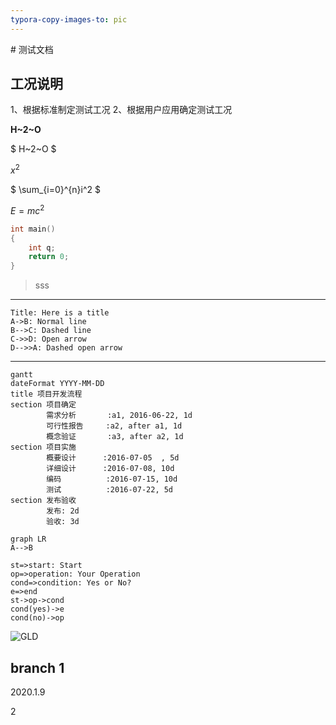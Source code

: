 ```yaml
---
typora-copy-images-to: pic
---
```


﻿# 测试文档
## 工况说明
1、根据标准制定测试工况
2、根据用户应用确定测试工况

**H~2~O**

$ H~2~O $

$x^2$

$ \sum_{i=0}^{n}i^2 $

 $E=mc^2$

```C
int main()
{
    int q;
    return 0;
}
```
>sss

---

```
Title: Here is a title
A->B: Normal line
B-->C: Dashed line
C->>D: Open arrow
D-->>A: Dashed open arrow
```

---


```mermaid
gantt
dateFormat YYYY-MM-DD
title 项目开发流程
section 项目确定
        需求分析       :a1, 2016-06-22, 1d
        可行性报告     :a2, after a1, 1d
        概念验证       :a3, after a2, 1d
section 项目实施
        概要设计      :2016-07-05  , 5d
        详细设计      :2016-07-08, 10d
        编码          :2016-07-15, 10d
        测试          :2016-07-22, 5d
section 发布验收
        发布: 2d
        验收: 3d
```

```mermaid
graph LR
A-->B
```

```flow
st=>start: Start
op=>operation: Your Operation
cond=>condition: Yes or No?
e=>end
st->op->cond
cond(yes)->e
cond(no)->op
```

![GLD](D:\GitHub\Box\pic\GLD.png)

## branch 1

2020.1.9

2
